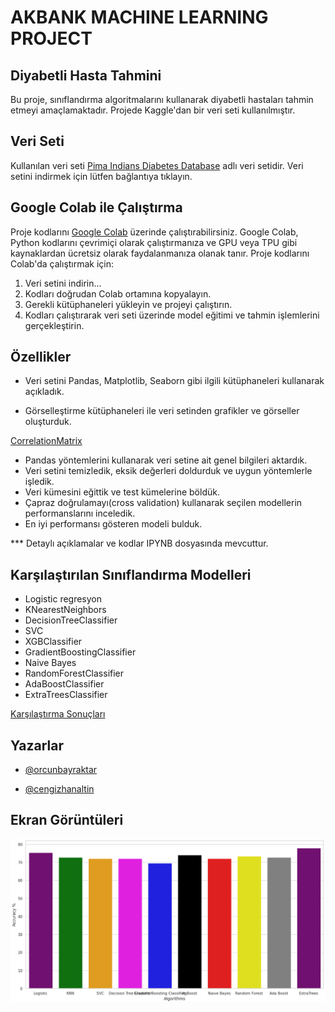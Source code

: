 
# AKBANK MACHINE LEARNING PROJECT

## Diyabetli Hasta Tahmini

Bu proje, sınıflandırma algoritmalarını kullanarak diyabetli hastaları tahmin etmeyi amaçlamaktadır. Projede Kaggle'dan bir veri seti kullanılmıştır.


## Veri Seti

Kullanılan veri seti [Pima Indians Diabetes Database](https://www.kaggle.com/datasets/uciml/pima-indians-diabetes-database) adlı veri setidir. Veri setini indirmek için lütfen bağlantıya tıklayın.



  
## Google Colab ile Çalıştırma

Proje kodlarını [Google Colab](https://colab.research.google.com/) üzerinde çalıştırabilirsiniz. Google Colab, Python kodlarını çevrimiçi olarak çalıştırmanıza ve GPU veya TPU gibi kaynaklardan ücretsiz olarak faydalanmanıza olanak tanır. Proje kodlarını Colab'da çalıştırmak için:

1. Veri setini indirin...
2. Kodları doğrudan Colab ortamına kopyalayın.
3. Gerekli kütüphaneleri yükleyin ve projeyi çalıştırın.
4. Kodları çalıştırarak veri seti üzerinde model eğitimi ve tahmin işlemlerini gerçekleştirin.

  
## Özellikler


- Veri setini Pandas, Matplotlib, Seaborn gibi ilgili kütüphaneleri kullanarak açıkladık.

- Görselleştirme kütüphaneleri ile veri setinden grafikler ve görseller oluşturduk.


[CorrelationMatrix](https://prnt.sc/xmtA-kLnBg8M)


- Pandas yöntemlerini kullanarak veri setine ait genel bilgileri aktardık.
- Veri setini temizledik, eksik değerleri doldurduk ve uygun yöntemlerle işledik.
- Veri kümesini eğittik ve test kümelerine böldük.
- Çapraz doğrulamayı(cross validation) kullanarak seçilen modellerin performanslarını
inceledik.
- En iyi performansı gösteren modeli bulduk. 



*** Detaylı açıklamalar ve kodlar IPYNB dosyasında mevcuttur.
## Karşılaştırılan Sınıflandırma Modelleri

- Logistic regresyon
- KNearestNeighbors
- DecisionTreeClassifier
- SVC
- XGBClassifier
- GradientBoostingClassifier
- Naive Bayes
- RandomForestClassifier
- AdaBoostClassifier
- ExtraTreesClassifier


[Karşılaştırma Sonuçları](https://prnt.sc/qi6KX4cjO_Sz)

## Yazarlar

- [@orcunbayraktar](https://github.com/orcunbayraktar) 

- [@cengizhanaltin](https://github.com/cengizhanaltin/) 

  
## Ekran Görüntüleri

![Uygulama Ekran Görüntüsü](img/Sonuc.png)
